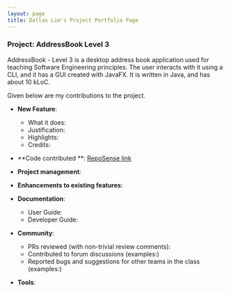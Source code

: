 ```yaml
---
layout: page
title: Dallas Lim's Project Portfolio Page
---
```


### Project: AddressBook Level 3

AddressBook - Level 3 is a desktop address book application used for teaching Software Engineering principles. The user interacts with it using a CLI, and it has a GUI created with JavaFX. It is written in Java, and has about 10 kLoC.

Given below are my contributions to the project.

* **New Feature**:
    * What it does:
    * Justification:
    * Highlights:
    * Credits:

* **Code contributed
  **: [RepoSense link](https://nus-cs2103-ay2425s2.github.io/tp-dashboard/?tabOpen=true&tabType=authorship&tabAuthor=BladerX11&tabRepo=AY2425S2-CS2103T-T14-4%2Ftp%5Bmaster%5D)

* **Project management**:

* **Enhancements to existing features**:

* **Documentation**:
    * User Guide:
    * Developer Guide:

* **Community**:
    * PRs reviewed (with non-trivial review comments):
    * Contributed to forum discussions (examples:)
    * Reported bugs and suggestions for other teams in the class (examples:)

* **Tools**:
